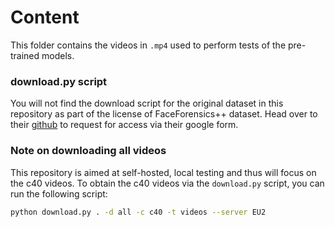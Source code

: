 # Content

This folder contains the videos in ``.mp4`` used to perform tests of the pre-trained models.

### download.py script

You will not find the download script for the original dataset in this repository as part of the license of FaceForensics++ dataset. Head over to their [github](https://github.com/ondyari/FaceForensics/tree/master/dataset) to request for access via their google form.

### Note on downloading all videos

This repository is aimed at self-hosted, local testing and thus will focus on the c40 videos. To obtain the c40 videos via the ``download.py`` script, you can run the following script:

```sh
python download.py . -d all -c c40 -t videos --server EU2
```
